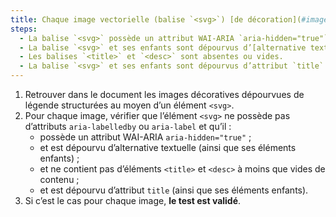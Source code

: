 ```yaml
---
title: Chaque image vectorielle (balise `<svg>`) [de décoration](#image-de-decoration), sans [légende](#legende-d-image), vérifie-t-elle ces conditions ?
steps:
  - La balise `<svg>` possède un attribut WAI-ARIA `aria-hidden="true"`.
  - La balise `<svg>` et ses enfants sont dépourvus d’[alternative textuelle](#alternative-textuelle-image).
  - Les balises `<title>` et `<desc>` sont absentes ou vides.
  - La balise `<svg>` et ses enfants sont dépourvus d’attribut `title`.
---
```


1. Retrouver dans le document les images décoratives dépourvues de légende structurées au moyen d’un élément `<svg>`.
2. Pour chaque image, vérifier que l’élément `<svg>` ne possède pas d’attributs `aria-labelledby` ou `aria-label` et qu’il :
   - possède un attribut WAI-ARIA `aria-hidden="true"` ;
   - et est dépourvu d’alternative textuelle (ainsi que ses éléments enfants) ;
   - et ne contient pas d’éléments `<title>` et `<desc>` à moins que vides de contenu ;
   - et est dépourvu d’attribut `title` (ainsi que ses éléments enfants).
3. Si c’est le cas pour chaque image, **le test est validé**.
